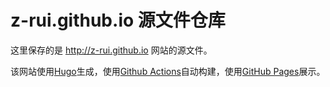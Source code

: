 # z-rui.github.io 源文件仓库

这里保存的是 http://z-rui.github.io 网站的源文件。

该网站使用[Hugo](http://gohugo.io)生成，使用[Github Actions](https://github.com/features/actions)自动构建，使用[GitHub Pages](https://pages.github.com)展示。
